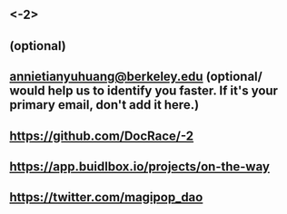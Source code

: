## <-2>

## <Tianyu Huang> (optional)

## <annietianyuhuang@berkeley.edu> (optional/ would help us to identify you faster. If it's your primary email, don't add it here.)

## <back-end engineer>

## <https://github.com/DocRace/-2>

## <https://app.buidlbox.io/projects/on-the-way>

## <https://twitter.com/magipop_dao>
